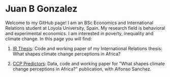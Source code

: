 # Juan B Gonzalez

Welcome to my GitHub page! 
I am an BSc Economics and International Relations student at Loyola University, Spain. My research field is behavioral and experimental economics. I am interested in poverty, inequality and climate change. In this page you will find: 

1. [IR Thesis](https://github.com/jbgb13/PredictorsCCP): Code and working paper of my International Relations thesis: What shapes climate change perceptions in Africa? 

2. [CCP Predictors](https://github.com/jbgb13/PredictorsCCP_PLOS.git): Data, code and working paper for "What shapes climate change perceptions in Africa?" publication, with Alfonso Sanchez.
